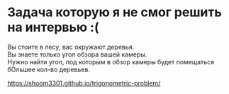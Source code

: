 # Задача которую я не смог решить на интервью :(
Вы стоите в лесу, вас окружают деревья.  
Вы знаете только угол обзора вашей камеры.  
Нужно найти угол, под которым в обзор камеры будет помещаться бОльшее кол-во деревьев.  

https://shoom3301.github.io/trigonometric-problem/

